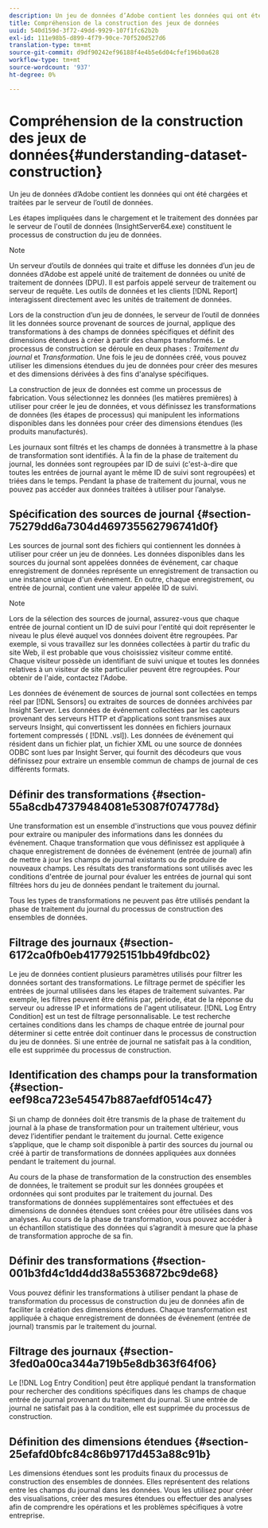 ```yaml
---
description: Un jeu de données d’Adobe contient les données qui ont été chargées et traitées par le serveur de l’outil de données.
title: Compréhension de la construction des jeux de données
uuid: 540d159d-3f72-49dd-9929-107f1fc62b2b
exl-id: 111e98b5-d899-4f79-90ce-70f520d527d6
translation-type: tm+mt
source-git-commit: d9df90242ef96188f4e4b5e6d04cfef196b0a628
workflow-type: tm+mt
source-wordcount: '937'
ht-degree: 0%

---
```


# Compréhension de la construction des jeux de données{#understanding-dataset-construction}

Un jeu de données d’Adobe contient les données qui ont été chargées et traitées par le serveur de l’outil de données.

Les étapes impliquées dans le chargement et le traitement des données par le serveur de l&#39;outil de données (InsightServer64.exe) constituent le processus de construction du jeu de données.

>[!NOTE]
>
>Un serveur d’outils de données qui traite et diffuse les données d’un jeu de données d’Adobe est appelé unité de traitement de données ou unité de traitement de données (DPU). Il est parfois appelé serveur de traitement ou serveur de requête. Les outils de données et les clients [!DNL Report] interagissent directement avec les unités de traitement de données.

Lors de la construction d’un jeu de données, le serveur de l’outil de données lit les données source provenant de sources de journal, applique des transformations à des champs de données spécifiques et définit des dimensions étendues à créer à partir des champs transformés. Le processus de construction se déroule en deux phases : *Traitement du journal* et *Transformation*. Une fois le jeu de données créé, vous pouvez utiliser les dimensions étendues du jeu de données pour créer des mesures et des dimensions dérivées à des fins d&#39;analyse spécifiques.

La construction de jeux de données est comme un processus de fabrication. Vous sélectionnez les données (les matières premières) à utiliser pour créer le jeu de données, et vous définissez les transformations de données (les étapes de processus) qui manipulent les informations disponibles dans les données pour créer des dimensions étendues (les produits manufacturés).

<!--
c_log_proc.xml
-->

Les journaux sont filtrés et les champs de données à transmettre à la phase de transformation sont identifiés. À la fin de la phase de traitement du journal, les données sont regroupées par ID de suivi (c&#39;est-à-dire que toutes les entrées de journal ayant le même ID de suivi sont regroupées) et triées dans le temps. Pendant la phase de traitement du journal, vous ne pouvez pas accéder aux données traitées à utiliser pour l’analyse.

## Spécification des sources de journal {#section-75279dd6a7304d469735562796741d0f}

Les sources de journal sont des fichiers qui contiennent les données à utiliser pour créer un jeu de données. Les données disponibles dans les sources du journal sont appelées données de événement, car chaque enregistrement de données représente un enregistrement de transaction ou une instance unique d&#39;un événement. En outre, chaque enregistrement, ou entrée de journal, contient une valeur appelée ID de suivi.

>[!NOTE]
>
>Lors de la sélection des sources de journal, assurez-vous que chaque entrée de journal contient un ID de suivi pour l&#39;entité qui doit représenter le niveau le plus élevé auquel vos données doivent être regroupées. Par exemple, si vous travaillez sur les données collectées à partir du trafic du site Web, il est probable que vous choisissiez visiteur comme entité. Chaque visiteur possède un identifiant de suivi unique et toutes les données relatives à un visiteur de site particulier peuvent être regroupées. Pour obtenir de l&#39;aide, contactez l&#39;Adobe.

Les données de événement de sources de journal sont collectées en temps réel par [!DNL Sensors] ou extraites de sources de données archivées par Insight Server. Les données de événement collectées par les capteurs provenant des serveurs HTTP et d’applications sont transmises aux serveurs Insight, qui convertissent les données en fichiers journaux fortement compressés ( [!DNL .vsl]). Les données de événement qui résident dans un fichier plat, un fichier XML ou une source de données ODBC sont lues par Insight Server, qui fournit des décodeurs que vous définissez pour extraire un ensemble commun de champs de journal de ces différents formats.

## Définir des transformations {#section-55a8cdb47379484081e53087f074778d}

Une transformation est un ensemble d&#39;instructions que vous pouvez définir pour extraire ou manipuler des informations dans les données du événement. Chaque transformation que vous définissez est appliquée à chaque enregistrement de données de événement (entrée de journal) afin de mettre à jour les champs de journal existants ou de produire de nouveaux champs. Les résultats des transformations sont utilisés avec les conditions d&#39;entrée de journal pour évaluer les entrées de journal qui sont filtrées hors du jeu de données pendant le traitement du journal.

Tous les types de transformations ne peuvent pas être utilisés pendant la phase de traitement du journal du processus de construction des ensembles de données.

## Filtrage des journaux {#section-6172ca0fb0eb4177925151bb49fdbc02}

Le jeu de données contient plusieurs paramètres utilisés pour filtrer les données sortant des transformations. Le filtrage permet de spécifier les entrées de journal utilisées dans les étapes de traitement suivantes. Par exemple, les filtres peuvent être définis par, période, état de la réponse du serveur ou adresse IP et informations de l&#39;agent utilisateur. [!DNL Log Entry Condition] est un test de filtrage personnalisable. Le test recherche certaines conditions dans les champs de chaque entrée de journal pour déterminer si cette entrée doit continuer dans le processus de construction du jeu de données. Si une entrée de journal ne satisfait pas à la condition, elle est supprimée du processus de construction.

## Identification des champs pour la transformation {#section-eef98ca723e54547b887aefdf0514c47}

Si un champ de données doit être transmis de la phase de traitement du journal à la phase de transformation pour un traitement ultérieur, vous devez l’identifier pendant le traitement du journal. Cette exigence s’applique, que le champ soit disponible à partir des sources du journal ou créé à partir de transformations de données appliquées aux données pendant le traitement du journal.

<!--
c_transformation.xml
-->

Au cours de la phase de transformation de la construction des ensembles de données, le traitement se produit sur les données groupées et ordonnées qui sont produites par le traitement du journal. Des transformations de données supplémentaires sont effectuées et des dimensions de données étendues sont créées pour être utilisées dans vos analyses. Au cours de la phase de transformation, vous pouvez accéder à un échantillon statistique des données qui s’agrandit à mesure que la phase de transformation approche de sa fin.

## Définir des transformations {#section-001b3fd4c1dd4dd38a5536872bc9de68}

Vous pouvez définir les transformations à utiliser pendant la phase de transformation du processus de construction du jeu de données afin de faciliter la création des dimensions étendues. Chaque transformation est appliquée à chaque enregistrement de données de événement (entrée de journal) transmis par le traitement du journal.

## Filtrage des journaux {#section-3fed0a00ca344a719b5e8db363f64f06}

Le [!DNL Log Entry Condition] peut être appliqué pendant la transformation pour rechercher des conditions spécifiques dans les champs de chaque entrée de journal provenant du traitement du journal. Si une entrée de journal ne satisfait pas à la condition, elle est supprimée du processus de construction.

## Définition des dimensions étendues {#section-25efafd0bfc84c86b9717d453a88c91b}

Les dimensions étendues sont les produits finaux du processus de construction des ensembles de données. Elles représentent des relations entre les champs du journal dans les données. Vous les utilisez pour créer des visualisations, créer des mesures étendues ou effectuer des analyses afin de comprendre les opérations et les problèmes spécifiques à votre entreprise.
